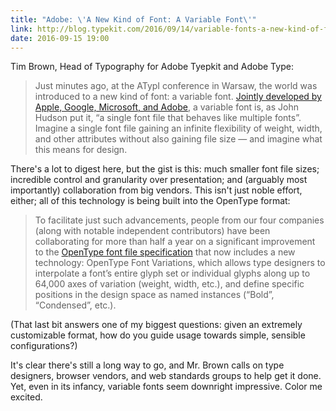 ```yaml
---
title: "Adobe: \'A New Kind of Font: A Variable Font\'"
link: http://blog.typekit.com/2016/09/14/variable-fonts-a-new-kind-of-font-for-flexible-design/
date: 2016-09-15 19:00
---
```


Tim Brown, Head of Typography for Adobe Tyepkit and Adobe Type: 

> Just minutes ago, at the ATypI conference in Warsaw, the world was introduced to a new kind of font: a variable font. [Jointly developed by Apple, Google, Microsoft, and Adobe][joint], a variable font is, as John Hudson put it, “a single font file that behaves like multiple fonts”. Imagine a single font file gaining an infinite flexibility of weight, width, and other attributes without also gaining file size — and imagine what this means for design.

There's a lot to digest here, but the gist is this: much smaller font file sizes; incredible control and granularity over presentation; and (arguably most importantly) collaboration from big vendors. This isn't just noble effort, either; all of this technology is being built into the OpenType format: 

> To facilitate just such advancements, people from our four companies (along with notable independent contributors) have been collaborating for more than half a year on a significant improvement to the [OpenType font file specification][open type] that now includes a new technology: OpenType Font Variations, which allows type designers to interpolate a font’s entire glyph set or individual glyphs along up to 64,000 axes of variation (weight, width, etc.), and define specific positions in the design space as named instances (“Bold”, “Condensed”, etc.). 

(That last bit answers one of my biggest questions: given an extremely customizable format, how do you guide usage towards simple, sensible configurations?) 

It's clear there's still a long way to go, and Mr. Brown calls on type designers, browser vendors, and web standards groups to help get it done. Yet, even in its infancy, variable fonts seem downright impressive. Color me excited. 

[joint]: https://medium.com/@tiro/introducing-opentype-variable-fonts-12ba6cd2369
[open type]: https://www.microsoft.com/typography/otspec/
